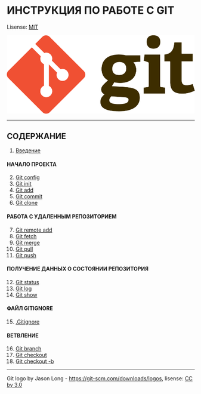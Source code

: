 # ИНСТРУКЦИЯ ПО РАБОТЕ С GIT

Lisense: [MIT](lisence.md)

![GIT-logo](./assets/Git-Logo-2Color.png)

___
## СОДЕРЖАНИЕ

1. [Введение](Intro.md)
#### НАЧАЛО ПРОЕКТА
2. [Git config](config.md)
3. [Git init](init.md)
4. [Git add](add.md)
5. [Git commit](commit.md)
6. [Git clone](clone.md)
#### РАБОТА С УДАЛЕННЫМ РЕПОЗИТОРИЕМ
7. [Git remote add](remote_add.md)
8. [Git fetch](fetch.md)
9. [Git merge](merge.md)
10. [Git pull](pull.md)
11. [Git push](push.md)
#### ПОЛУЧЕНИЕ ДАННЫХ О СОСТОЯНИИ РЕПОЗИТОРИЯ
12. [Git status](status.md)
13. [Git log](log.md)
14. [Git show](show.md)
#### ФАЙЛ GITIGNORE
15. [.Gitignore](gitignore.md)
#### ВЕТВЛЕНИЕ
16. [Git branch](branch.md)
17. [Git checkout](checkout.md)
18. [Git checkout -b](checkout_b.md)








------
Git logo by Jason Long - https://git-scm.com/downloads/logos,
lisense: [CC by 3.0](https://creativecommons.org/licenses/by/3.0/)
